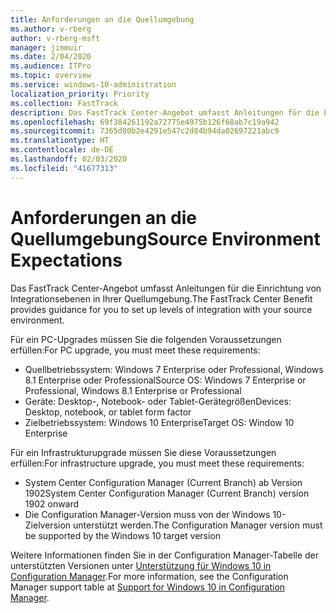 ```yaml
---
title: Anforderungen an die Quellumgebung
ms.author: v-rberg
author: v-rberg-msft
manager: jimmuir
ms.date: 2/04/2020
ms.audience: ITPro
ms.topic: overview
ms.service: windows-10-administration
localization_priority: Priority
ms.collection: FastTrack
description: Das FastTrack Center-Angebot umfasst Anleitungen für die Einrichtung von Integrationsebenen in Ihrer Quellumgebung für die Bereitstellung von Windows 10.
ms.openlocfilehash: 69f384261192a72775e4975b126f68ab7c19a942
ms.sourcegitcommit: 7365d80b2e4291e547c2d84b94da02697221abc9
ms.translationtype: HT
ms.contentlocale: de-DE
ms.lasthandoff: 02/03/2020
ms.locfileid: "41677313"
---
```

# <a name="source-environment-expectations"></a><span data-ttu-id="ec7eb-103">Anforderungen an die Quellumgebung</span><span class="sxs-lookup"><span data-stu-id="ec7eb-103">Source Environment Expectations</span></span>

<span data-ttu-id="ec7eb-104">Das FastTrack Center-Angebot umfasst Anleitungen für die Einrichtung von Integrationsebenen in Ihrer Quellumgebung.</span><span class="sxs-lookup"><span data-stu-id="ec7eb-104">The FastTrack Center Benefit provides guidance for you to set up levels of integration with your source environment.</span></span>
  
<span data-ttu-id="ec7eb-105">Für ein PC-Upgrades müssen Sie die folgenden Voraussetzungen erfüllen:</span><span class="sxs-lookup"><span data-stu-id="ec7eb-105">For PC upgrade, you must meet these requirements:</span></span>

- <span data-ttu-id="ec7eb-106">Quellbetriebssystem: Windows 7 Enterprise oder Professional, Windows 8.1 Enterprise oder Professional</span><span class="sxs-lookup"><span data-stu-id="ec7eb-106">Source OS: Windows 7 Enterprise or Professional, Windows 8.1 Enterprise or Professional</span></span>
- <span data-ttu-id="ec7eb-107">Geräte: Desktop-, Notebook- oder Tablet-Gerätegrößen</span><span class="sxs-lookup"><span data-stu-id="ec7eb-107">Devices: Desktop, notebook, or tablet form factor</span></span>
- <span data-ttu-id="ec7eb-108">Zielbetriebssystem: Windows 10 Enterprise</span><span class="sxs-lookup"><span data-stu-id="ec7eb-108">Target OS: Window 10 Enterprise</span></span>

<span data-ttu-id="ec7eb-109">Für ein Infrastrukturupgrade müssen Sie diese Voraussetzungen erfüllen:</span><span class="sxs-lookup"><span data-stu-id="ec7eb-109">For infrastructure upgrade, you must meet these requirements:</span></span>   

- <span data-ttu-id="ec7eb-110">System Center Configuration Manager (Current Branch) ab Version 1902</span><span class="sxs-lookup"><span data-stu-id="ec7eb-110">System Center Configuration Manager (Current Branch) version 1902 onward</span></span> 
- <span data-ttu-id="ec7eb-111">Die Configuration Manager-Version muss von der Windows 10-Zielversion unterstützt werden.</span><span class="sxs-lookup"><span data-stu-id="ec7eb-111">The Configuration Manager version must be supported by the Windows 10 target version</span></span>

<span data-ttu-id="ec7eb-112">Weitere Informationen finden Sie in der Configuration Manager-Tabelle der unterstützten Versionen unter [Unterstützung für Windows 10 in Configuration Manager](https://docs.microsoft.com/sccm/core/plan-design/configs/support-for-windows-10).</span><span class="sxs-lookup"><span data-stu-id="ec7eb-112">For more information, see the Configuration Manager support table at [Support for Windows 10 in Configuration Manager](https://docs.microsoft.com/sccm/core/plan-design/configs/support-for-windows-10).</span></span>
  

 
